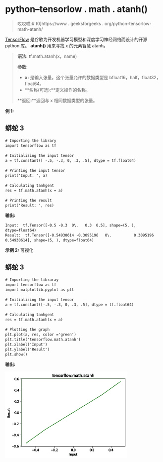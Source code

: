 # python–tensorlow . math . atanh()

> 哎哎哎:# t0]https://www . geeksforgeeks . org/python-tensorlow-math-atanh/

[TensorFlow](https://www.geeksforgeeks.org/introduction-to-tensorflow/) 是谷歌为开发机器学习模型和深度学习神经网络而设计的开源 python 库。
**atanh()** 用来寻找 x 的元素智慧 atanh。

> **语法:** tf.math.atanh(x，name)
> 
> **参数:**
> 
> *   **x:** 是输入张量。这个张量允许的数据类型是 bfloat16，half，float32，float64。
> *   **名称(可选):**定义操作的名称。
>     
> 
> **返回:**返回与 x 相同数据类型的张量。

**例 1:**

## 蟒蛇 3

```
# Importing the library
import tensorflow as tf

# Initializing the input tensor
a = tf.constant([ -.5, -.3, 0, .3, .5], dtype = tf.float64)

# Printing the input tensor
print('Input: ', a)

# Calculating tanhgent
res = tf.math.atanh(x = a)

# Printing the result
print('Result: ', res)
```

**输出:**

```
Input:  tf.Tensor([-0.5 -0.3  0\.   0.3  0.5], shape=(5, ), dtype=float64)
Result:  tf.Tensor([-0.54930614 -0.3095196   0\.          0.3095196   0.54930614], shape=(5, ), dtype=float64)

```

**示例 2:** 可视化

## 蟒蛇 3

```
# Importing the libraray
import tensorflow as tf
import matplotlib.pyplot as plt

# Initializing the input tensor
a = tf.constant([-.5, -.3, 0, .3, .5], dtype = tf.float64)

# Calculating tanhgent
res = tf.math.atanh(x = a)

# Plotting the graph
plt.plot(a, res, color ='green')
plt.title('tensorflow.math.atanh')
plt.xlabel('Input')
plt.ylabel('Result')
plt.show()
```

**输出:**

![](img/3c24bb811d73d6776eefa457b5d4fa87.png)